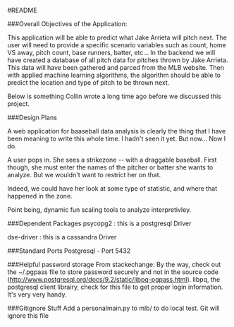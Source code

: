 #README


###Overall Objectives of the Application:

This application will be able to predict what Jake Arrieta will pitch next. The user will need
to provide a specific scenario variables such as count, home VS away, pitch count, base runners, batter, etc...
In the backend we will have created a database of all pitch data for pitches thrown by Jake Arrieta.
This data will have been gathered and parced from the MLB website. Then with applied machine learning
algorithms, the algorithm should be able to predict the location and type of pitch to be thrown next.


Below is something Collin wrote a long time ago before we discussed this project.


###Design Plans

A web application for baaseball data analysis is clearly the thing that I have been
meaning to write this whole time. I hadn't seen it yet. But now... Now I do. 

A user pops in. She sees a strikezone -- with a draggable baseball. First though,
she must enter the names of the pitcher or batter she wants to analyze. But we wouldn't want 
to restrict her on that.

Indeed, we could have her look at some type of statistic, and where that happened in the zone.

Point being, dynamic fun scaling tools to analyze interpretivley. 

###Dependent Packages
psycopg2 : this is a postgresql Driver

dse-driver : this is a cassandra Driver 


###Standard Ports
Postgresql - Port 5432


###Helpful password storage
From stackechange: By the way, check out the ~/.pgpass file to store password securely and not in the source code (http://www.postgresql.org/docs/9.2/static/libpq-pgpass.html). libpq, the postgresql client librairy, check for this file to get proper login information. It's very very handy.

###Gitignore Stuff
Add a personalmain.py to mlb/ to do local test. Git will ignore this file
